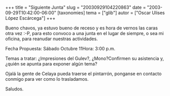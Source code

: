 +++
title = "Siguiente Junta"
slug = "20030929104220863"
date = "2003-09-29T10:42:00-06:00"
[taxonomies]
tema = ["glib"]
autor = ["Oscar Ulises López Escárcega"]
+++

Bueno chavos, ya estuvo bueno de receso y es hora de vernos las caras
otra vez :-P, para esto convoco a una junta en el lugar de siempre, o
sea mi oficina, para reanudar nuestras actividades.

Fecha Propuesta: Sábado Octubre 11Hora: 3:00 p.m.

Temas a tratar: ¿Impresiones del Gulev?, ¿Mono?Confirmen su asistencia
y, ¿quién se apunta para exponer algún tema?

Ojalá la gente de Celaya pueda traerse el pintarrón, ponganse en
contacto conmigo para ver como lo trasladamos.

Saludos.
